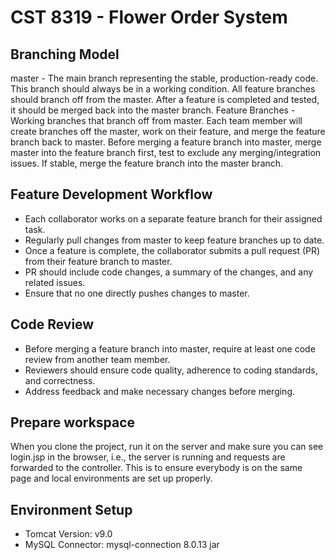 # CST 8319 - Flower Order System


## Branching Model
master - The main branch representing the stable, production-ready code. This branch should always be in a working condition. All feature branches should branch off from the master. After a feature is completed and tested, it should be merged back into the master branch.
Feature Branches - Working branches that branch off from master. Each team member will create branches off the master, work on their feature, and merge the feature branch back to master. Before merging a feature branch into master, merge master into the feature branch first, test to exclude any merging/integration issues. If stable, merge the feature branch into the master branch.
## Feature Development Workflow
- Each collaborator works on a separate feature branch for their assigned task.
- Regularly pull changes from master to keep feature branches up to date.
- Once a feature is complete, the collaborator submits a pull request (PR) from their feature branch to master.
- PR should include code changes, a summary of the changes, and any related issues.
- Ensure that no one directly pushes changes to master.
## Code Review
- Before merging a feature branch into master, require at least one code review from another team member.
- Reviewers should ensure code quality, adherence to coding standards, and correctness.
- Address feedback and make necessary changes before merging.
## Prepare workspace
When you clone the project, run it on the server and make sure you can see login.jsp in the browser, i.e., the server is running and requests are forwarded to the controller. This is to ensure everybody is on the same page and local environments are set up properly.
## Environment Setup
- Tomcat Version: v9.0
- MySQL Connector: mysql-connection 8.0.13 jar
